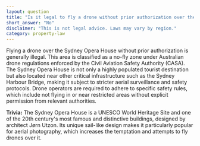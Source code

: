 ```yaml
---
layout: question
title: "Is it legal to fly a drone without prior authorization over the Sydney Opera House?"
short_answer: "No"
disclaimer: "This is not legal advice. Laws may vary by region."
category: property-law
---
```

Flying a drone over the Sydney Opera House without prior authorization is generally illegal. This area is classified as a no-fly zone under Australian drone regulations enforced by the Civil Aviation Safety Authority (CASA). The Sydney Opera House is not only a highly populated tourist destination but also located near other critical infrastructure such as the Sydney Harbour Bridge, making it subject to stricter aerial surveillance and safety protocols. Drone operators are required to adhere to specific safety rules, which include not flying in or near restricted areas without explicit permission from relevant authorities.

**Trivia:** The Sydney Opera House is a UNESCO World Heritage Site and one of the 20th century's most famous and distinctive buildings, designed by architect Jørn Utzon. Its unique sail-like design makes it particularly popular for aerial photography, which increases the temptation and attempts to fly drones over it.
